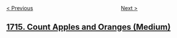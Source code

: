 <!--|This file generated by command(leetcode description); DO NOT EDIT.    |-->
<!--+----------------------------------------------------------------------+-->
<!--|@author    openset <openset.wang@gmail.com>                           |-->
<!--|@link      https://github.com/openset                                 |-->
<!--|@home      https://github.com/openset/leetcode                        |-->
<!--+----------------------------------------------------------------------+-->

[< Previous](../sum-of-special-evenly-spaced-elements-in-array "Sum Of Special Evenly-Spaced Elements In Array")
　　　　　　　　　　　　　　　　
[Next >](../calculate-money-in-leetcode-bank "Calculate Money in Leetcode Bank")

## [1715. Count Apples and Oranges (Medium)](https://leetcode.com/problems/count-apples-and-oranges "苹果和橘子的个数")



